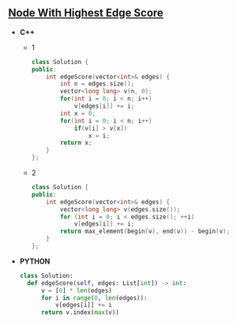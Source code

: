 ## [Node With Highest Edge Score](https://leetcode.com/problems/node-with-highest-edge-score/)

* **C++**
  * 1
    ```cpp
    class Solution {
    public:
        int edgeScore(vector<int>& edges) {
            int n = edges.size();
            vector<long long> v(n, 0);
            for(int i = 0; i < n; i++)
                v[edges[i]] += i;
            int x = 0;
            for(int i = 0; i < n; i++)
                if(v[i] > v[x])
                    x = i;
            return x;
        }
    };
    ```
  * 2 
    ```cpp
    class Solution {
    public:
        int edgeScore(vector<int>& edges) {
            vector<long long> v(edges.size());
            for (int i = 0; i < edges.size(); ++i)
                v[edges[i]] += i;
            return max_element(begin(v), end(v)) - begin(v);
        }
    };
    ```
    
* **PYTHON** 
  ```py
  class Solution:
    def edgeScore(self, edges: List[int]) -> int:
        v = [0] * len(edges)
        for i in range(0, len(edges)):
            v[edges[i]] += i
        return v.index(max(v))  
  ```
